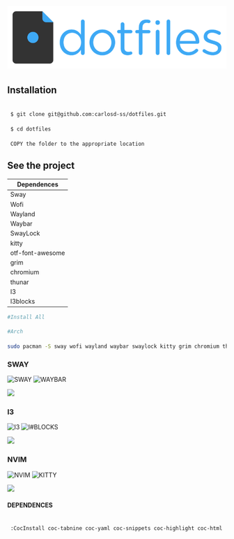 # <img src="https://github.com/carlosd-ss/dotfiles/blob/master/.github/a.png" widht="200">

## Installation


```zsh

 $ git clone git@github.com:carlosd-ss/dotfiles.git

 $ cd dotfiles
 
 COPY the folder to the appropriate location
```

## See the project

| Dependences      |
|------------------|
| Sway             |
| Wofi             |
| Wayland          |
| Waybar           |
| SwayLock         |
| kitty            |
| otf-font-awesome |
| grim             |
| chromium         |
| thunar           |
| I3               |
| I3blocks        |



```zsh
#Install All

#Arch

sudo pacman -S sway wofi wayland waybar swaylock kitty grim chromium thunar otf-font-awesome i3-gaps i3blocks
```


### SWAY

![SWAY](https://img.shields.io/badge/WM-SWAY-%2368751C?style=for-the-badge&labelColor=%23444444)
![WAYBAR](https://img.shields.io/badge/BAR-WAYBAR-%2368751C?style=for-the-badge&labelColor=%23444444)

<img src="https://github.com/carlosdss22/dotfiles/blob/master/.github/sway.png" height="500" widht="100">


### I3
![I3](https://img.shields.io/badge/WM-I3-%2320444D?style=for-the-badge&labelColor=%23444444)
![I#BLOCKS](https://img.shields.io/badge/BAR-I3BLOCKS-%2320444D?style=for-the-badge&labelColor=%23444444)

<img src="https://github.com/carlosdss22/dotfiles/blob/master/.github/i3.png" height="500" widht="100">




### NVIM
![NVIM](https://img.shields.io/badge/NEOVIM-%2357A143?style=for-the-badge&logo=Neovim&labelColor=%23444444)
![KITTY](https://img.shields.io/badge/TERMINAL-KITTY-%23784421?style=for-the-badge&labelColor=%23444444)

<img src="https://github.com/carlosdss22/dotfiles/blob/master/.github/neovim-logo-shadow.png" height="100" widht="100">


#### DEPENDENCES

```zsh

 :CocInstall coc-tabnine coc-yaml coc-snippets coc-highlight coc-html  coc-tsserver coc-css coc-vetur coc-json coc-pairs  coc-go coc-phpls coc-sql coc-fzf-preview coc-eslint coc-tslint-plugin coc-rls coc-python coc-flutter
```
